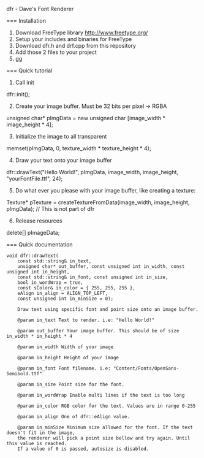 dfr - Dave's Font Renderer



=== Installation

1. Download FreeType library http://www.freetype.org/
2. Setup your includes and binaries for FreeType
3. Download dfr.h and drf.cpp from this repository
4. Add those 2 files to your project
5. gg



=== Quick tutorial

1. Call init

dfr::init();

2. Create your image buffer. Must be 32 bits per pixel -> RGBA

unsigned char* pImgData = new unsigned char [image_width * image_height * 4];

3. Initialize the image to all transparent

memset(pImgData, 0, texture_width * texture_height * 4);

4. Draw your text onto your image buffer

dfr::drawText("Hello World!", pImgData, image_width, image_height, "yourFontFile.ttf", 24);

5. Do what ever you please with your image buffer, like creating a texture:

Texture* pTexture = createTextureFromData(image_width, image_height, pImgData); // This is not part of dfr

6. Release resources

delete[] pImageData;



=== Quick documentation

	void dfr::drawText(
		const std::string& in_text,
		unsigned char* out_buffer, const unsigned int in_width, const unsigned int in_height,
		const std::string& in_font, const unsigned int in_size,
		bool in_wordWrap = true,
		const sColor& in_color = { 255, 255, 255 },
		eAlign in_align = ALIGN_TOP_LEFT,
		const unsigned int in_minSize = 0);

		Draw text using specific font and point size onto an image buffer.

		@param in_text Text to render. i.e: "Hello World!"

		@param out_buffer Your image buffer. This should be of size in_width * in_height * 4

		@param in_width Width of your image

		@param in_height Height of your image

		@param in_font Font filename. i.e: "Content/Fonts/OpenSans-Semibold.ttf"

		@param in_size Point size for the font.

		@param in_wordWrap Enable multi lines if the text is too long

		@param in_color RGB color for the text. Values are in range 0-255

		@param in_align One of dfr::eAlign value.

		@param in_minSize Minimum size allowed for the font. If the text doesn't fit in the image,
		the renderer will pick a point size bellow and try again. Until this value is reached.
		If a value of 0 is passed, autosize is disabled.


